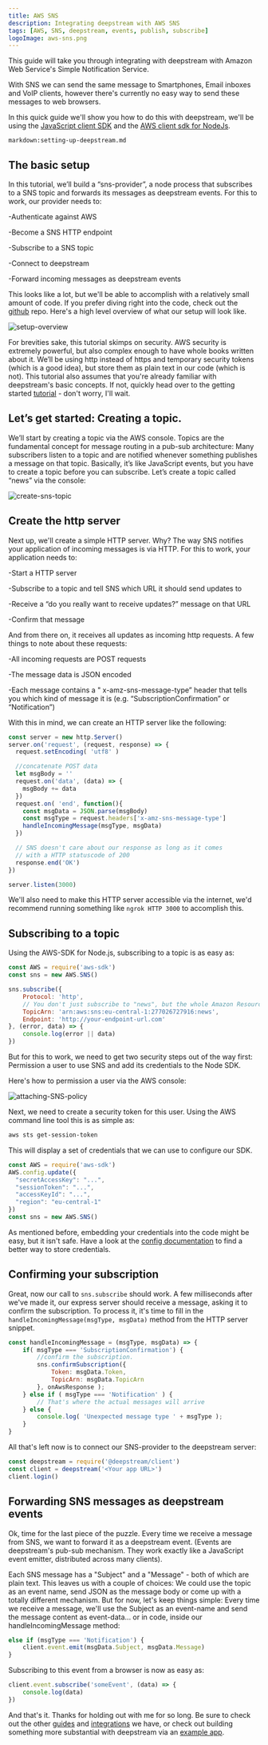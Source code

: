 ```yaml
---
title: AWS SNS
description: Integrating deepstream with AWS SNS
tags: [AWS, SNS, deepstream, events, publish, subscribe]
logoImage: aws-sns.png
---
```


This guide will take you through integrating with deepstream with Amazon Web Service's Simple Notification Service.

With SNS we can send the same message to Smartphones, Email inboxes and VoIP clients, however there's currently no easy way to send these messages to web browsers.

In this quick guide we'll show you how to do this with deepstream, we'll be using the [JavaScript client SDK](/docs/client-js/client/) and the [AWS client sdk for NodeJs](https://aws.amazon.com/sdk-for-node-js/).

`markdown:setting-up-deepstream.md`

## The basic setup

In this tutorial, we’ll build a “sns-provider”, a node process that subscribes to a SNS topic and forwards its messages as deepstream events. For this to work, our provider needs to:

-Authenticate against AWS

-Become a SNS HTTP endpoint

-Subscribe to a SNS topic

-Connect to deepstream

-Forward incoming messages as deepstream events

This looks like a lot, but we'll be able to accomplish with a relatively small amount of code. If you prefer diving right into the code, check out the [github](https://github.com/deepstreamIO/demos-js/tree/master/aws/sns) repo. Here's a high level overview of what our setup will look like.

![setup-overview](setup-overview.png)

For brevities sake, this tutorial skimps on security. AWS security is extremely powerful, but also complex enough to have whole books written about it. We’ll be using http instead of https and temporary security tokens (which is a good idea), but store them as plain text in our code (which is not). This tutorial also assumes that you're already familiar with deepstream's basic concepts. If not, quickly head over to the getting started [tutorial](/tutorials/getting-started/node) - don't worry, I'll wait.

## Let’s get started: Creating a topic.
We’ll start by creating a topic via the AWS console. Topics are the fundamental concept for message routing in a pub-sub architecture: Many subscribers listen to a topic and are notified whenever something publishes a message on that topic. Basically, it’s like JavaScript events, but you have to create a topic before you can subscribe. Let’s create a topic called “news” via the console:

![create-sns-topic](create-sns-topic.png)

## Create the http server
Next up, we'll create a simple HTTP server. Why? The way SNS notifies your application of incoming messages is via HTTP. For this to work, your application needs to:

-Start a HTTP server

-Subscribe to a topic and tell SNS which URL it should send updates to

-Receive a “do you really want to receive updates?” message on that URL

-Confirm that message

And from there on, it receives all updates as incoming http requests. A few things to note about these requests:

-All incoming requests are POST requests

-The message data is JSON encoded

-Each message contains a " x-amz-sns-message-type” header that tells you which kind of message it is (e.g. “SubscriptionConfirmation” or “Notification”)

With this in mind, we can create an HTTP server like the following:

```javascript
const server = new http.Server()
server.on('request', (request, response) => {
  request.setEncoding( 'utf8' )

  //concatenate POST data
  let msgBody = ''
  request.on('data', (data) => {
    msgBody += data
  })
  request.on( 'end', function(){
    const msgData = JSON.parse(msgBody)
    const msgType = request.headers['x-amz-sns-message-type']
    handleIncomingMessage(msgType, msgData)
  })

  // SNS doesn't care about our response as long as it comes
  // with a HTTP statuscode of 200
  response.end('OK')
})

server.listen(3000)
```

We'll also need to make this HTTP server accessible via the internet, we'd recommend running something like `ngrok HTTP 3000` to accomplish this.

## Subscribing to a topic

Using the AWS-SDK for Node.js, subscribing to a topic is as easy as:

```javascript
const AWS = require('aws-sdk')
const sns = new AWS.SNS()

sns.subscribe({
    Protocol: 'http',
    // You don't just subscribe to "news", but the whole Amazon Resource Name (ARN)
    TopicArn: 'arn:aws:sns:eu-central-1:277026727916:news',
    Endpoint: 'http://your-endpoint-url.com'
}, (error, data) => {
    console.log(error || data)
})
```
But for this to work, we need to get two security steps out of the way first: Permission a user to use SNS and add its credentials to the Node SDK.

Here's how to permission a user via the AWS console:

![attaching-SNS-policy](attaching-SNS-policy.png)

Next, we need to create a security token for this user. Using the AWS command line tool this is as simple as:

```bash
aws sts get-session-token
```

This will display a set of credentials that we can use to configure our SDK.

```javascript
const AWS = require('aws-sdk')
AWS.config.update({
  "secretAccessKey": "...",
  "sessionToken": "...",
  "accessKeyId": "...",
  "region": "eu-central-1"
})
const sns = new AWS.SNS()
```

As mentioned before, embedding your credentials into the code might be easy, but it isn't safe. Have a look at the [config documentation](https://docs.aws.amazon.com/sdk-for-javascript/v2/developer-guide/configuring-the-jssdk.html) to find a better way to store credentials.

## Confirming your subscription
Great, now our call to `sns.subscribe` should work. A few milliseconds after we've made it, our express server should receive a message, asking it to confirm the subscription. To process it, it's time to fill in the `handleIncomingMessage(msgType, msgData)` method from the HTTP server snippet.

```javascript
const handleIncomingMessage = (msgType, msgData) => {
    if( msgType === 'SubscriptionConfirmation') {
        //confirm the subscription.
        sns.confirmSubscription({
            Token: msgData.Token,
            TopicArn: msgData.TopicArn
        }, onAwsResponse );
    } else if ( msgType === 'Notification' ) {
        // That's where the actual messages will arrive
    } else {
        console.log( 'Unexpected message type ' + msgType );
    }
}
```

All that's left now is to connect our SNS-provider to the deepstream server:

```javascript
const deepstream = require('@deepstream/client')
const client = deepstream('<Your app URL>')
client.login()
```

## Forwarding SNS messages as deepstream events

Ok, time for the last piece of the puzzle. Every time we receive a message from SNS, we want to forward it as a deepstream event. (Events are deepstream's pub-sub mechanism. They work exactly like a JavaScript event emitter, distributed across many clients).

Each SNS message has a "Subject" and a "Message" - both of which are plain text. This leaves us with a couple of choices: We could use the topic as an event name, send JSON as the message body or come up with a totally different mechanism. But for now, let's keep things simple: Every time we receive a message, we'll use the Subject as an event-name and send the message content as event-data... or in code, inside our handleIncomingMessage method:

```javascript
else if (msgType === 'Notification') {
    client.event.emit(msgData.Subject, msgData.Message)
}
```

Subscribing to this event from a browser is now as easy as:

```javascript
client.event.subscribe('someEvent', (data) => {
    console.log(data)
})

```
And that's it. Thanks for holding out with me for so long. Be sure to check out the other [guides](/tutorials/#guides) and [integrations](/tutorials/#integrations) we have, or check out building something more substantial with deepstream via an [example app](/tutorials/#example-apps).
